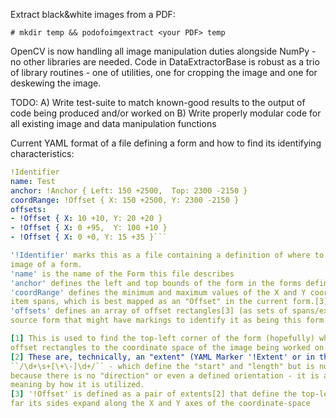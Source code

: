 Extract black&white images from a PDF:
```
# mkdir temp && podofoimgextract <your PDF> temp
```

OpenCV is now handling all image manipulation duties alongside NumPy - no
other libraries are needed. Code in DataExtractorBase is robust as a trio of
library routines - one of utilities, one for cropping the image and one for
deskewing the image.

TODO:
A) Write test-suite to match known-good results to the output of code being produced and/or worked on
B) Write properly modular code for all existing image and data manipulation functions

Current YAML format of a file defining a form and how to find its identifying characteristics:
```yaml
!Identifier
name: Test
anchor: !Anchor { Left: 150 +2500,  Top: 2300 -2150 }
coordRange: !Offset { X: 150 +2500, Y: 2300 -2150 }
offsets:
- !Offset { X: 10 +10, Y: 20 +20 }
- !Offset { X: 0 +95,  Y: 100 +10 }
- !Offset { X: 0 +0, Y: 15 +35 }```

'!Identifier' marks this as a file containing a definition of where to locate identifying marks in an
image of a form.
'name' is the name of the Form this file describes
'anchor' defines the left and top bounds of the form in the forms defined coordinate space.[1][2]
'coordRange' defines the minimum and maximum values of the X and Y coordinates of the image as a pair of
item spans, which is best mapped as an "Offset" in the current form.[3]
'offsets' defines an array of offset rectangles[3] (as sets of spans/extents) defining each region of the
source form that might have markings to identify it as being this form.

[1] This is used to find the top-left corner of the form (hopefully) which can be used to map the incoming
offset rectangles to the coordinate space of the image being worked on.
[2] These are, technically, an "extent" (YAML Marker '!Extent' or in the form of the regular expression: 
``/\d+\s+[\+\-]\d+/`` - which define the "start" and "length" but is not a vector or even a line segment 
because there is no "direction" or even a defined orientation - it is a scale-less value pair only given
meaning by how it is utilized.
[3] '!Offset' is defined as a pair of extents[2] that define the top-left corner of a rectangle and how
far its sides expand along the X and Y axes of the coordinate-space

